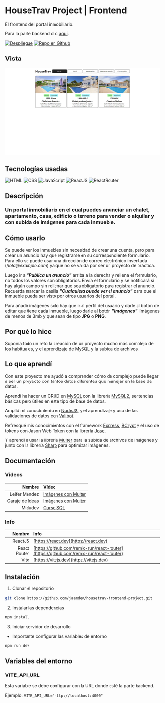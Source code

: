 # HouseTrav Project | Frontend

El frontend del portal inmobiliario.

Para la parte backend clic [aquí](https://github.com/jaamdev/housetrav-backend-project).

[![Despliegue](https://img.shields.io/static/v1?label=&message=ver%20sitio&color=00A50C&style=for-the-badge)](https://housetrav-frontend-project-production.up.railway.app)
[![Repo en Github](https://img.shields.io/static/v1?label=&message=repo%20github&color=000000&style=for-the-badge&logo=github&logoColor=white)](https://github.com/jaamdev/housetrav-frontend-project)

## Vista

![View](view.webp)

## Tecnologías usadas

![HTML](https://img.shields.io/static/v1?label=&message=HTML5&color=E34F26&logo=html5&logoColor=white&style=for-the-badge)
![CSS](https://img.shields.io/static/v1?label=&message=CSS3&color=1572B6&logo=css3&logoColor=white&style=for-the-badge)
![JavaScript](https://img.shields.io/static/v1?label=&message=JavaScript&color=F7DF1E&logo=javascript&logoColor=white&style=for-the-badge)
![ReactJS](https://img.shields.io/static/v1?label=&message=ReactJS&color=61DAFB&logo=react&logoColor=white&style=for-the-badge)
![ReactRouter](https://img.shields.io/static/v1?label=&message=React%20Router&color=CA4245&logo=reactrouter&logoColor=white&style=for-the-badge)

## Descripción

### Un portal inmobiliario en el cual puedes anunciar un chalet, apartamento, casa, edificio o terreno para vender o alquilar y con subida de imágenes para cada inmueble.

## Cómo usarlo

Se puede ver los inmuebles sin necesidad de crear una cuenta, pero para crear un anuncio hay que registrarse en su correspondiente formulario. Para ello se puede usar una dirección de correo electrónico inventada (_hola@example.com_) ya que no se valida por ser un proyecto de práctica.

Luego ir a _**"Publica un anuncio"**_ arriba a la derecha y rellena el formulario, no todos los valores son obligatorios. Envía el formulario y se notificará si hay algún campo sin rellenar que sea obligatorio para registrar el anuncio. Recuerda marcar la casilla _**"Cualquiera puede ver el anuncio"**_ para que el inmueble pueda ser visto por otros usuarios del portal.

Para añadir imágenes solo hay que ir al perfil del usuario y darle al botón de editar que tiene cada inmueble, luego darle al botón _**"Imágenes"**_. Imágenes de menos de 3mb y que sean de tipo **JPG** o **PNG**.

## Por qué lo hice

Suponía todo un reto la creación de un proyecto mucho más complejo de los habituales, y el aprendizaje de MySQL y la subida de archivos.

## Lo que aprendí

Con este proyecto me ayudó a comprender cómo de complejo puede llegar a ser un proyecto con tantos datos diferentes que manejar en la base de datos.

Aprendí ha hacer un CRUD en [MySQL](https://mysql.com) con la librería [MySQL2](https://github.com/sidorares/node-mysql2), sentencias básicas pero útiles en este tipo de base de datos.

Amplió mi conocimiento en [NodeJS](https://nodejs.org), y el aprendizaje y uso de las validaciones de datos con [Valibot](https://valibot.dev).

Refresqué mis conocimientos con el framework [Express](https://expressjs.com), [BCrypt](https://github.com/kelektiv/node.bcrypt.js) y el uso de tokens con Jason Web Token con la librería [Jose](https://github.com/panva/jose).

Y aprendí a usar la librería [Multer](https://github.com/expressjs/multer) para la subida de archivos de imágenes y junto con la librería [Sharp](https://sharp.pixelplumbing.com) para optimizar imágenes.

## Documentación

### Vídeos

|          Nombre | Vídeo                                                                                                 |
| --------------: | :---------------------------------------------------------------------------------------------------- |
|   Leifer Mendez | [Imágenes con Multer](https://youtu.be/DahdecVt3cM)                                                   |
| Garaje de Ideas | [Imágenes con Multer](https://youtu.be/nRZE3It4B-E)                                                   |
|         Midudev | [Curso SQL](https://youtube.com/playlist?list=PLUofhDIg_38qg8LANkItqY-0sYw7CTDui&si=CT9PfcitHUUiliPV) |

### Info

|       Nombre | Info                                                                                   |
| -----------: | :------------------------------------------------------------------------------------- |
|      ReactJS | [https://react.dev](https://react.dev)                                                 |
| React Router | [https://github.com/remix-run/react-router](https://github.com/remix-run/react-router) |
|         Vite | [https://vitejs.dev](https://vitejs.dev)                                               |

## Instalación

1. Clonar el repositorio

```bash
git clone https://github.com/jaamdev/housetrav-frontend-project.git
```

2. Instalar las dependencias

```bash
npm install
```

3. Iniciar servidor de desarrollo

- Importante configurar las variables de entorno

```bash
npm run dev
```

## Variables del entorno

### VITE_API_URL

Esta variable se debe configurar con la URL donde esté la parte backend.

Ejemplo: `VITE_API_URL="http://localhost:4000"`
